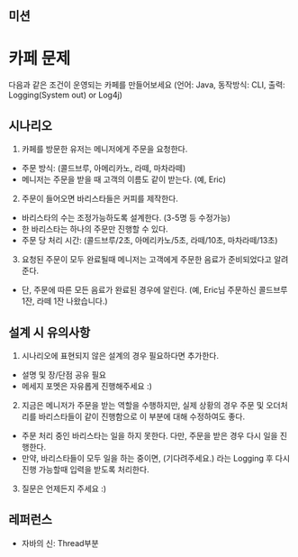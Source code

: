 ## 미션
# 카페 문제
다음과 같은 조건이 운영되는 카페를 만들어보세요
(언어: Java, 동작방식: CLI, 출력: Logging(System out) or Log4j)

## 시나리오
1. 카페를 방문한 유저는 메니저에게 주문을 요청한다. 
  - 주문 방식: (콜드브루, 아메리카노, 라떼, 마차라떼)
  - 메니저는 주문을 받을 때 고객의 이름도 같이 받는다. (예, Eric)
2. 주문이 들어오면 바리스타들은 커피를 제작한다.
  - 바리스타의 수는 조정가능하도록 설계한다. (3-5명 등 수정가능)
  - 한 바리스타는 하나의 주문만 진행할 수 있다.
  - 주문 당 처리 시간: (콜드브루/2초, 아메리카노/5초, 라떼/10초, 마차라떼/13초)
3. 요청된 주문이 모두 완료될때 메니저는 고객에게 주문한 음료가 준비되었다고 알려준다.
  - 단, 주문에 따른 모든 음료가 완료된 경우에 알린다. (예, Eric님 주문하신 콜드브루 1잔, 라떼 1잔 나왔습니다.)

## 설계 시 유의사항
1. 시나리오에 표현되지 않은 설계의 경우 필요하다면 추가한다.
  - 설명 및 장/단점 공유 필요
  - 메세지 포멧은 자유롭게 진행해주세요 :) 
2. 지금은 메니저가 주문을 받는 역할을 수행하지만, 실제 상황의 경우 주문 및 오더처리를 바리스타들이 같이 진행함으로 이 부분에 대해 수정하여도 좋다. 
  - 주문 처리 중인 바리스타는 일을 하지 못한다. 다만, 주문을 받은 경우 다시 일을 진행한다.
  - 만약, 바리스타들이 모두 일을 하는 중이면, (기다려주세요.) 라는 Logging 후 다시 진행 가능할때 입력을 받도록 처리한다.
3. 질문은 언제든지 주세요 :) 

## 레퍼런스
- 자바의 신: Thread부분
